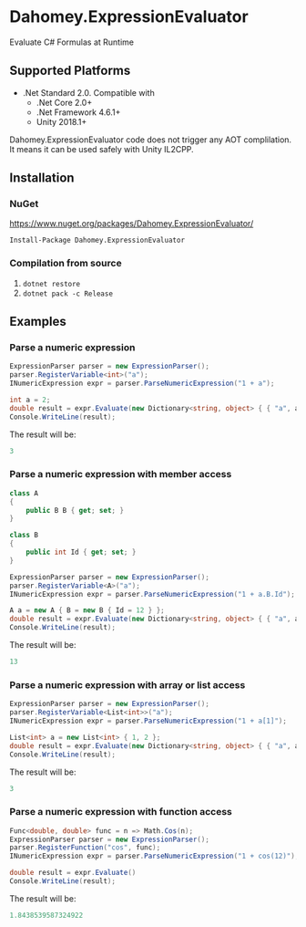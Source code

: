 # Dahomey.ExpressionEvaluator
Evaluate C# Formulas at Runtime

## Supported Platforms
* .Net Standard 2.0. Compatible with 
  * .Net Core 2.0+
  * .Net Framework 4.6.1+
  * Unity 2018.1+

Dahomey.ExpressionEvaluator code does not trigger any AOT complilation. It means it can be used safely with Unity IL2CPP.

## Installation
### NuGet
https://www.nuget.org/packages/Dahomey.ExpressionEvaluator/

`Install-Package Dahomey.ExpressionEvaluator`

### Compilation from source
  1. `dotnet restore`
  2. `dotnet pack -c Release`

## Examples
### Parse a numeric expression
```csharp
ExpressionParser parser = new ExpressionParser();
parser.RegisterVariable<int>("a");
INumericExpression expr = parser.ParseNumericExpression("1 + a");

int a = 2;
double result = expr.Evaluate(new Dictionary<string, object> { { "a", a } });
Console.WriteLine(result);
```
The result will be:
```csharp
3
```

### Parse a numeric expression with member access
```csharp
class A
{
    public B B { get; set; }
}

class B
{
    public int Id { get; set; }
}

ExpressionParser parser = new ExpressionParser();
parser.RegisterVariable<A>("a");
INumericExpression expr = parser.ParseNumericExpression("1 + a.B.Id");

A a = new A { B = new B { Id = 12 } };
double result = expr.Evaluate(new Dictionary<string, object> { { "a", a } });
Console.WriteLine(result);
```
The result will be:
```csharp
13
```

### Parse a numeric expression with array or list access
```csharp
ExpressionParser parser = new ExpressionParser();
parser.RegisterVariable<List<int>>("a");
INumericExpression expr = parser.ParseNumericExpression("1 + a[1]");

List<int> a = new List<int> { 1, 2 };
double result = expr.Evaluate(new Dictionary<string, object> { { "a", a } });
Console.WriteLine(result);
```
The result will be:
```csharp
3
```

### Parse a numeric expression with function access
```csharp
Func<double, double> func = n => Math.Cos(n);
ExpressionParser parser = new ExpressionParser();
parser.RegisterFunction("cos", func);
INumericExpression expr = parser.ParseNumericExpression("1 + cos(12)");

double result = expr.Evaluate()
Console.WriteLine(result);
```
The result will be:
```csharp
1.8438539587324922
```

